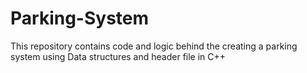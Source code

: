 # Parking-System
This repository contains code and logic behind the creating a parking system using Data structures and header file in C++
